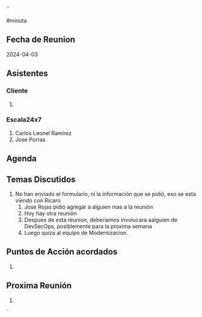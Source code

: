 ``

#minuta
## Fecha de Reunion
2024-04-03

## Asistentes

### Cliente
1. 
### Escala24x7
1. Carlos Leonel Ramírez
2. Jose Porras

## Agenda

## Temas Discutidos
1. No han enviado el formulario, ni la información que se pidió, eso se esta viendo con Ricaro
	1. Jose Rojas pidió agregar a alguien mas a la reunión
	2. Hoy hay otra reunión
	3. Despues de esta reunion, deberiamos involucara aalguien de DevSecOps, posiblemente para la proxima semana
	4. Luego quiza al equipo de Modernizacion.

## Puntos de Acción acordados
1. 

## Proxima Reunión
1.  

`